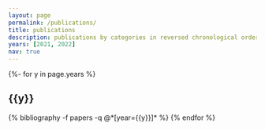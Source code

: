 ```yaml
---
layout: page
permalink: /publications/
title: publications
description: publications by categories in reversed chronological order. generated by jekyll-scholar.
years: [2021, 2022]
nav: true
---
```

<!-- _pages/publications.md -->
<div class="publications">

{%- for y in page.years %}
  <h2 class="year">{{y}}</h2>
  {% bibliography -f papers -q @*[year={{y}}]* %}
{% endfor %}

</div>
